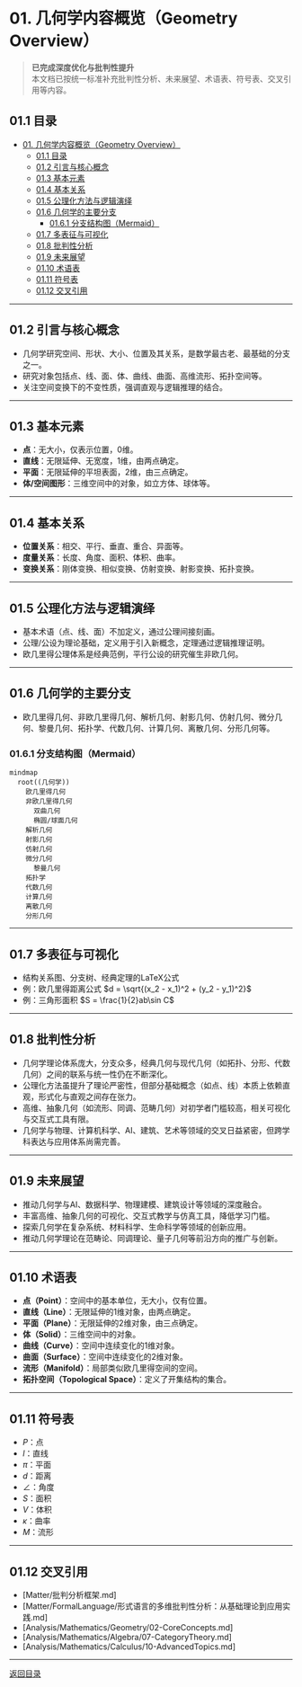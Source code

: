 # 01. 几何学内容概览（Geometry Overview）

> **已完成深度优化与批判性提升**  
> 本文档已按统一标准补充批判性分析、未来展望、术语表、符号表、交叉引用等内容。

## 01.1 目录

- [01. 几何学内容概览（Geometry Overview）](#01-几何学内容概览geometry-overview)
  - [01.1 目录](#011-目录)
  - [01.2 引言与核心概念](#012-引言与核心概念)
  - [01.3 基本元素](#013-基本元素)
  - [01.4 基本关系](#014-基本关系)
  - [01.5 公理化方法与逻辑演绎](#015-公理化方法与逻辑演绎)
  - [01.6 几何学的主要分支](#016-几何学的主要分支)
    - [01.6.1 分支结构图（Mermaid）](#0161-分支结构图mermaid)
  - [01.7 多表征与可视化](#017-多表征与可视化)
  - [01.8 批判性分析](#018-批判性分析)
  - [01.9 未来展望](#019-未来展望)
  - [01.10 术语表](#0110-术语表)
  - [01.11 符号表](#0111-符号表)
  - [01.12 交叉引用](#0112-交叉引用)

---

## 01.2 引言与核心概念

- 几何学研究空间、形状、大小、位置及其关系，是数学最古老、最基础的分支之一。
- 研究对象包括点、线、面、体、曲线、曲面、高维流形、拓扑空间等。
- 关注空间变换下的不变性质，强调直观与逻辑推理的结合。

---

## 01.3 基本元素

- **点**：无大小，仅表示位置，0维。
- **直线**：无限延伸、无宽度，1维，由两点确定。
- **平面**：无限延伸的平坦表面，2维，由三点确定。
- **体/空间图形**：三维空间中的对象，如立方体、球体等。

---

## 01.4 基本关系

- **位置关系**：相交、平行、垂直、重合、异面等。
- **度量关系**：长度、角度、面积、体积、曲率。
- **变换关系**：刚体变换、相似变换、仿射变换、射影变换、拓扑变换。

---

## 01.5 公理化方法与逻辑演绎

- 基本术语（点、线、面）不加定义，通过公理间接刻画。
- 公理/公设为理论基础，定义用于引入新概念，定理通过逻辑推理证明。
- 欧几里得公理体系是经典范例，平行公设的研究催生非欧几何。

---

## 01.6 几何学的主要分支

- 欧几里得几何、非欧几里得几何、解析几何、射影几何、仿射几何、微分几何、黎曼几何、拓扑学、代数几何、计算几何、离散几何、分形几何等。

### 01.6.1 分支结构图（Mermaid）

```mermaid
mindmap
  root((几何学))
    欧几里得几何
    非欧几里得几何
      双曲几何
      椭圆/球面几何
    解析几何
    射影几何
    仿射几何
    微分几何
      黎曼几何
    拓扑学
    代数几何
    计算几何
    离散几何
    分形几何
```

---

## 01.7 多表征与可视化

- 结构关系图、分支树、经典定理的LaTeX公式
- 例：欧几里得距离公式 $d = \sqrt{(x_2 - x_1)^2 + (y_2 - y_1)^2}$
- 例：三角形面积 $S = \frac{1}{2}ab\sin C$

---

## 01.8 批判性分析

- 几何学理论体系庞大，分支众多，经典几何与现代几何（如拓扑、分形、代数几何）之间的联系与统一性仍在不断深化。
- 公理化方法虽提升了理论严密性，但部分基础概念（如点、线）本质上依赖直观，形式化与直观之间存在张力。
- 高维、抽象几何（如流形、同调、范畴几何）对初学者门槛较高，相关可视化与交互式工具有限。
- 几何学与物理、计算机科学、AI、建筑、艺术等领域的交叉日益紧密，但跨学科表达与应用体系尚需完善。

---

## 01.9 未来展望

- 推动几何学与AI、数据科学、物理建模、建筑设计等领域的深度融合。
- 丰富高维、抽象几何的可视化、交互式教学与仿真工具，降低学习门槛。
- 探索几何学在复杂系统、材料科学、生命科学等领域的创新应用。
- 推动几何学理论在范畴论、同调理论、量子几何等前沿方向的推广与创新。

---

## 01.10 术语表

- **点（Point）**：空间中的基本单位，无大小，仅有位置。
- **直线（Line）**：无限延伸的1维对象，由两点确定。
- **平面（Plane）**：无限延伸的2维对象，由三点确定。
- **体（Solid）**：三维空间中的对象。
- **曲线（Curve）**：空间中连续变化的1维对象。
- **曲面（Surface）**：空间中连续变化的2维对象。
- **流形（Manifold）**：局部类似欧几里得空间的空间。
- **拓扑空间（Topological Space）**：定义了开集结构的集合。

---

## 01.11 符号表

- $P$：点
- $l$：直线
- $\pi$：平面
- $d$：距离
- $\angle$：角度
- $S$：面积
- $V$：体积
- $\kappa$：曲率
- $M$：流形

---

## 01.12 交叉引用

- [Matter/批判分析框架.md]
- [Matter/FormalLanguage/形式语言的多维批判性分析：从基础理论到应用实践.md]
- [Analysis/Mathematics/Geometry/02-CoreConcepts.md]
- [Analysis/Mathematics/Algebra/07-CategoryTheory.md]
- [Analysis/Mathematics/Calculus/10-AdvancedTopics.md]

---

[返回目录](#011-目录)
